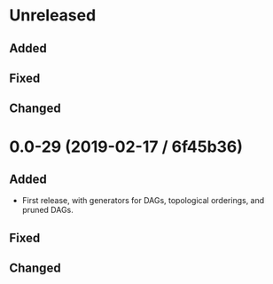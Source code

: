 # Unreleased

## Added

## Fixed

## Changed

# 0.0-29 (2019-02-17 / 6f45b36)

## Added

- First release, with generators for DAGs, topological orderings, and pruned
  DAGs. 

## Fixed

## Changed
